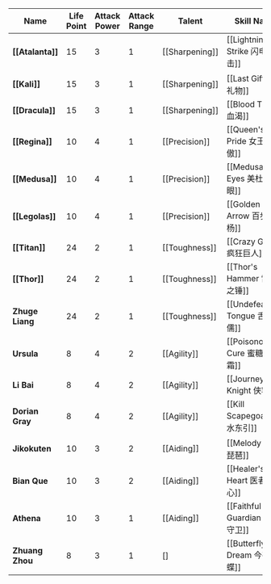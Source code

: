 
| Name             | Life Point | Attack Power | Attack Range | Talent         | Skill Name                   | Skill Type | Skill Cost |
| ---------------- | ---------- | ------------ | ------------ | -------------- | ---------------------------- | ---------- | ---------- |
| **[[Atalanta]]** | 15         | 3            | 1            | [[Sharpening]] | [[Lightning Strike 闪电一击]]    | Active     | 7          |
| **[[Kali]]**     | 15         | 3            | 1            | [[Sharpening]] | [[Last Gift 临行礼物]]           | Passive    | -          |
| **[[Dracula]]**  | 15         | 3            | 1            | [[Sharpening]] | [[Blood Thirst 血渴]]          | Active     | 6          |
| **[[Regina]]**   | 10         | 4            | 1            | [[Precision]]  | [[Queen's Pride 女王所傲]]       | Active     | 6          |
| **[[Medusa]]**   | 10         | 4            | 1            | [[Precision]]  | [[Medusa's Eyes 美杜莎之眼]]      | Passive    | -          |
| **[[Legolas]]**  | 10         | 4            | 1            | [[Precision]]  | [[Golden Arrow 百步穿杨]]        | Passive    | -          |
| **[[Titan]]**    | 24         | 2            | 1            | [[Toughness]]  | [[Crazy Giant 疯狂巨人]]         | Active     | 6          |
| **[[Thor]]**     | 24         | 2            | 1            | [[Toughness]]  | [[Thor's Hammer 雷神之锤]]       | Passive    | -          |
| **Zhuge Liang**  | 24         | 2            | 1            | [[Toughness]]  | [[Undefeatable Tongue 舌战群儒]] | Passive    | -          |
| **Ursula**       | 8          | 4            | 2            | [[Agility]]    | [[Poisonous Cure 蜜糖砒霜]]      | Passive    | -          |
| **Li Bai**       | 8          | 4            | 2            | [[Agility]]    | [[Journey of a Knight 侠客行]]  | Passive    | -          |
| **Dorian Gray**  | 8          | 4            | 2            | [[Agility]]    | [[Kill Scapegoat 祸水东引]]      | Passive    | -          |
| **Jikokuten**    | 10         | 3            | 2            | [[Aiding]]     | [[Melody 劲爆琵琶]]              | Active     | 6          |
| **Bian Que**     | 10         | 3            | 2            | [[Aiding]]     | [[Healer's Heart 医者仁心]]      | Passive    | -          |
| **Athena**       | 10         | 3            | 1            | [[Aiding]]     | [[Faithful Guardian 沉默守卫]]   | Active     | 5          |
| **Zhuang Zhou**  | 8          | 3            | 1            | \[\]           | [[Butterfly's Dream 今夜梦蝶]]   | Active     | 3          |
